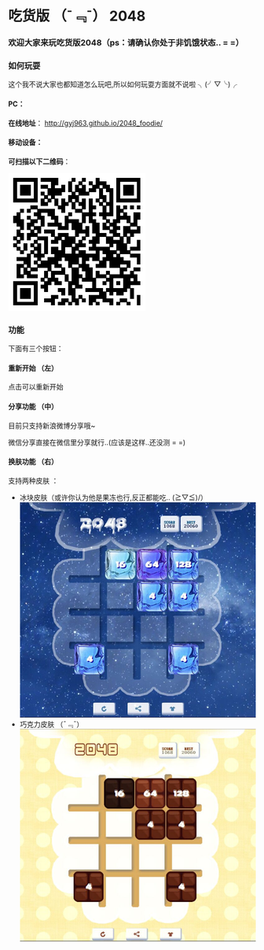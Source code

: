 #	吃货版 （¯﹃¯） 2048 
###	欢迎大家来玩吃货版2048（ps：请确认你处于非饥饿状态.. = =）

###	如何玩耍
这个我不说大家也都知道怎么玩吧,所以如何玩耍方面就不说啦 ╮(╯▽╰)╭

####	PC：

**在线地址**：
http://gyj963.github.io/2048_foodie/

####	移动设备：

**可扫描以下二维码**：


![iceSkin](images/qrcode.png)

###	功能
   
下面有三个按钮：
####	重新开始 （左）   
点击可以重新开始
####	分享功能 （中）  
目前只支持新浪微博分享哦~ 

微信分享直接在微信里分享就行..(应该是这样..还没测 = =)
####	换肤功能 （右）
支持两种皮肤 ：

*	冰块皮肤（或许你认为他是果冻也行,反正都能吃.. \(≧▽≦)/）
![iceSkin](images/iceSkin/skinPreview.jpg)
*	巧克力皮肤 （¯﹃¯）
![iceSkin](images/candySkin/skinPreview.jpg)


